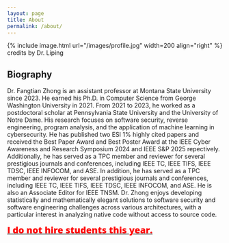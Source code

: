 ```yaml
---
layout: page
title: About
permalink: /about/
---
```


{% include image.html url="/images/profile.jpg" width=200 align="right" %}
credits by Dr. Liping

## Biography
Dr. Fangtian Zhong is an assistant professor at Montana State University since 2023. He earned his Ph.D. in Computer Science from George Washington University in 2021. From 2021 to 2023, he worked as a postdoctoral scholar at Pennsylvania State University and the University of Notre Dame. His research focuses on software security, reverse engineering, program analysis, and the application of machine learning in cybersecurity. He has published two ESI 1% highly cited papers and received the Best Paper Award and Best Poster Award at the IEEE Cyber Awareness and Research Symposium 2024 and IEEE S&P 2025 repectively. Additionally, he has served as a TPC member and reviewer for several prestigious journals and conferences, including IEEE TC, IEEE TIFS, IEEE TDSC, IEEE INFOCOM, and ASE. In addition, he has served as a TPC member and reviewer for several prestigious journals and conferences, including IEEE TC, IEEE TIFS, IEEE TDSC, IEEE INFOCOM, and ASE. He is also an Associate Editor for IEEE TNSM. Dr. Zhong enjoys developing statistically and mathematically elegant solutions to software security and software engineering challenges across various architectures, with a particular interest in analyzing native code without access to source code.


<a href="">
  <span style="color:red;font-family:'Open Sans', Helvetica, Arial, sans-serif;font-weight:800;font-size:21px">
    I do not hire students this year.
  </span>
</a>

